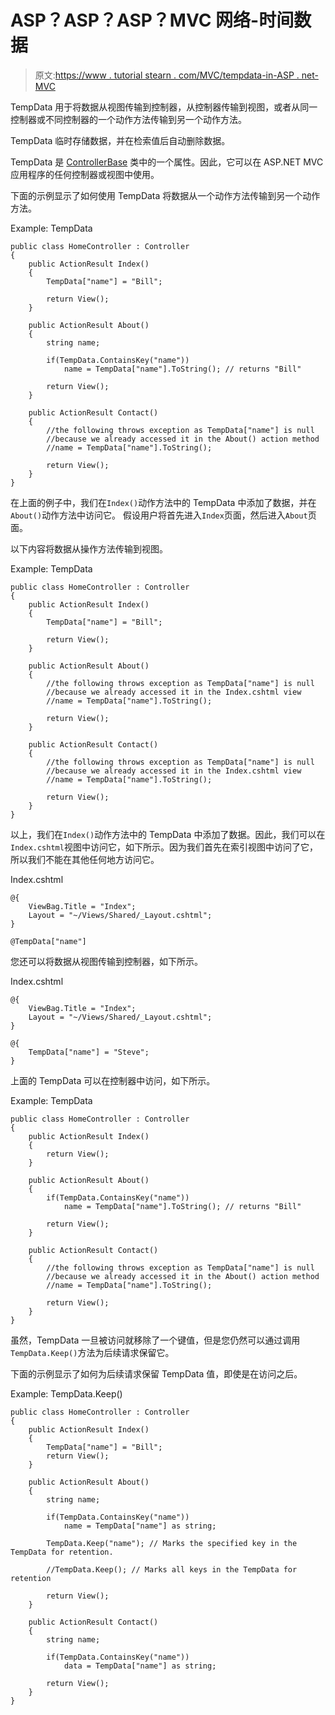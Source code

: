 # ASP？ASP？ASP？MVC 网络-时间数据

> 原文:[https://www . tutorial stearn . com/MVC/tempdata-in-ASP . net-MVC](https://www.tutorialsteacher.com/mvc/tempdata-in-asp.net-mvc)

TempData 用于将数据从视图传输到控制器，从控制器传输到视图，或者从同一控制器或不同控制器的一个动作方法传输到另一个动作方法。

TempData 临时存储数据，并在检索值后自动删除数据。

TempData 是 [ControllerBase](https://docs.microsoft.com/en-us/dotnet/api/system.web.mvc.controllerbase?view=aspnet-mvc-5.2#properties) 类中的一个属性。因此，它可以在 ASP.NET MVC 应用程序的任何控制器或视图中使用。

下面的示例显示了如何使用 TempData 将数据从一个动作方法传输到另一个动作方法。

Example: TempData 

```
public class HomeController : Controller
{
    public ActionResult Index()
    {
        TempData["name"] = "Bill";

        return View();
    }

    public ActionResult About()
    {
        string name;

        if(TempData.ContainsKey("name"))
            name = TempData["name"].ToString(); // returns "Bill" 

        return View();
    }

    public ActionResult Contact()
    {
        //the following throws exception as TempData["name"] is null 
        //because we already accessed it in the About() action method
        //name = TempData["name"].ToString(); 

        return View();
    }
} 
```

在上面的例子中，我们在`Index()`动作方法中的 TempData 中添加了数据，并在`About()`动作方法中访问它。 假设用户将首先进入`Index`页面，然后进入`About`页面。

以下内容将数据从操作方法传输到视图。

Example: TempData 

```
public class HomeController : Controller
{
    public ActionResult Index()
    {
        TempData["name"] = "Bill";

        return View();
    }

    public ActionResult About()
    {
        //the following throws exception as TempData["name"] is null 
        //because we already accessed it in the Index.cshtml view
        //name = TempData["name"].ToString(); 

        return View();
    }

    public ActionResult Contact()
    {
        //the following throws exception as TempData["name"] is null 
        //because we already accessed it in the Index.cshtml view
        //name = TempData["name"].ToString(); 

        return View();
    }
} 
```

以上，我们在`Index()`动作方法中的 TempData 中添加了数据。因此，我们可以在`Index.cshtml`视图中访问它，如下所示。因为我们首先在索引视图中访问了它，所以我们不能在其他任何地方访问它。

Index.cshtml 

```
@{
    ViewBag.Title = "Index";
    Layout = "~/Views/Shared/_Layout.cshtml";
}

@TempData["name"] 
```

您还可以将数据从视图传输到控制器，如下所示。

Index.cshtml 

```
@{
    ViewBag.Title = "Index";
    Layout = "~/Views/Shared/_Layout.cshtml";
}

@{
    TempData["name"] = "Steve";
} 
```

上面的 TempData 可以在控制器中访问，如下所示。

Example: TempData 

```
public class HomeController : Controller
{
    public ActionResult Index()
    {
        return View();
    }

    public ActionResult About()
    {
        if(TempData.ContainsKey("name"))
            name = TempData["name"].ToString(); // returns "Bill" 

        return View();
    }

    public ActionResult Contact()
    {
        //the following throws exception as TempData["name"] is null 
        //because we already accessed it in the About() action method
        //name = TempData["name"].ToString(); 

        return View();
    }
} 
```

虽然，TempData 一旦被访问就移除了一个键值，但是您仍然可以通过调用`TempData.Keep()`方法为后续请求保留它。

下面的示例显示了如何为后续请求保留 TempData 值，即使是在访问之后。

Example: TempData.Keep() 

```
public class HomeController : Controller
{
    public ActionResult Index()
    {
        TempData["name"] = "Bill";
        return View();
    }

    public ActionResult About()
    {
        string name;

        if(TempData.ContainsKey("name"))
            name = TempData["name"] as string;

        TempData.Keep("name"); // Marks the specified key in the TempData for retention.

        //TempData.Keep(); // Marks all keys in the TempData for retention

        return View();
    }

    public ActionResult Contact()
    {
        string name;

        if(TempData.ContainsKey("name"))
            data = TempData["name"] as string;

        return View();
    }
} 
```

